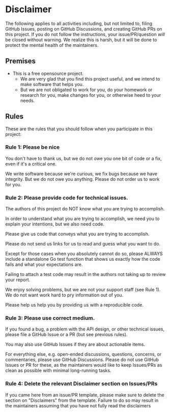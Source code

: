 # Disclaimer

The following applies to all activities including, but not limited to, filing GitHub Issues, posting on GitHub Discussions, and creating GitHub PRs on this project.
If you do not follow the instructions, your issue/PR/question _will_ be closed without warning.
We realize this is harsh, but it will be done to protect the mental health of the maintainers.

## Premises

* This is a free opensource project.
  * We are very glad that you find this project useful, and we intend to make software that helps you.
  * But we are not obligated to work for you, do your homework or research for you, make changes for you, or otherwise heed to your needs.

## Rules

These are the rules that you should follow when you participate in this project:

### Rule 1: Please be nice

You don't have to thank us, but we do not owe you one bit of code or a fix, even if it's a critical one.

We write software because we're curious, we fix bugs because we have integrity. But we do not owe you anything. Please do not order us to work for you.

### Rule 2: Please provide code for technical issues.

The authors of this project do NOT know what you are trying to accomplish.

In order to understand what you are trying to accomplish, we need you to explain your intentions, but we also need code.

Please give us code that conveys what you are trying to accomplish.

Please do not send us links for us to read and guess what you want to do.

Except for those cases when you absolutely cannot do so, please ALWAYS include a standalone Go test function that shows us exactly how the code fails and what your expectations are. 

Failing to attach a test code may result in the authors not taking up to review your report.

We enjoy solving problems, but we are not your support staff (see Rule 1). We do not want work hard to pry information out of you.

Please help us help you by providing us with a reproducible code.

### Rule 3: Please use correct medium.

If you found a bug, a problem with the API design, or other technical issues, please file a GitHub Issue or a PR (but see previous rules).

You may also use GitHub Issues if they are about actionable items.

For everything else, e.g. open-ended discussions, questions, concerns, or commentaries, please use GitHub Discussions. Please do not use GitHub Issues or PR for these, as the maintainers would like to keep Issues/PRs as clean as possible with minimal long-running tasks.

### Rule 4: Delete the relevant Disclaimer section on Issues/PRs

If you came here from an issue/PR template, please make sure to delete the section on "Disclaimers" from the template.
Failure to do so may result in the maintainers assuming that you have not fully read the disclaimers


